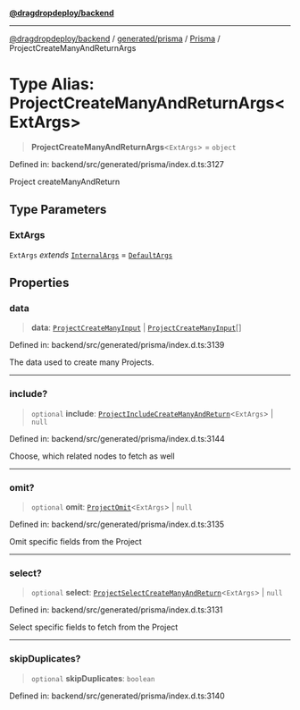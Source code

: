 [**@dragdropdeploy/backend**](../../../../../README.md)

***

[@dragdropdeploy/backend](../../../../../README.md) / [generated/prisma](../../../README.md) / [Prisma](../README.md) / ProjectCreateManyAndReturnArgs

# Type Alias: ProjectCreateManyAndReturnArgs\<ExtArgs\>

> **ProjectCreateManyAndReturnArgs**\<`ExtArgs`\> = `object`

Defined in: backend/src/generated/prisma/index.d.ts:3127

Project createManyAndReturn

## Type Parameters

### ExtArgs

`ExtArgs` *extends* [`InternalArgs`](../../../runtime/library/type-aliases/InternalArgs.md) = [`DefaultArgs`](../../../runtime/library/type-aliases/DefaultArgs.md)

## Properties

### data

> **data**: [`ProjectCreateManyInput`](ProjectCreateManyInput.md) \| [`ProjectCreateManyInput`](ProjectCreateManyInput.md)[]

Defined in: backend/src/generated/prisma/index.d.ts:3139

The data used to create many Projects.

***

### include?

> `optional` **include**: [`ProjectIncludeCreateManyAndReturn`](ProjectIncludeCreateManyAndReturn.md)\<`ExtArgs`\> \| `null`

Defined in: backend/src/generated/prisma/index.d.ts:3144

Choose, which related nodes to fetch as well

***

### omit?

> `optional` **omit**: [`ProjectOmit`](ProjectOmit.md)\<`ExtArgs`\> \| `null`

Defined in: backend/src/generated/prisma/index.d.ts:3135

Omit specific fields from the Project

***

### select?

> `optional` **select**: [`ProjectSelectCreateManyAndReturn`](ProjectSelectCreateManyAndReturn.md)\<`ExtArgs`\> \| `null`

Defined in: backend/src/generated/prisma/index.d.ts:3131

Select specific fields to fetch from the Project

***

### skipDuplicates?

> `optional` **skipDuplicates**: `boolean`

Defined in: backend/src/generated/prisma/index.d.ts:3140
